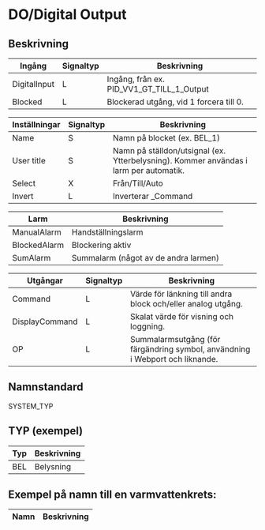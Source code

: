 # DO/Digital Output

## Beskrivning

| Ingång | Signaltyp | Beskrivning |
| --- | --- | --- |
| DigitalInput | L | Ingång, från ex. PID_VV1_GT_TILL_1_Output |
| Blocked | L | Blockerad utgång, vid 1 forcera till 0. |

| Inställningar | Signaltyp | Beskrivning |
| --- | --- | --- |
| Name | S | Namn på blocket (ex. BEL_1) |
| User title | S | Namn på ställdon/utsignal (ex. Ytterbelysning). Kommer användas i larm per automatik. |
| Select | X | Från/Till/Auto |
| Invert | L | Inverterar _Command |

| Larm | Beskrivning |
| --- | --- |
| ManualAlarm | Handställningslarm |
| BlockedAlarm | Blockering aktiv |
| SumAlarm | Summalarm (något av de andra larmen) |

| Utgångar | Signaltyp | Beskrivning |
| --- | --- | --- |
| Command | L | Värde för länkning till andra block och/eller analog utgång. |
| DisplayCommand | L | Skalat värde för visning och loggning. |
| OP | L | Summalarmsutgång (för färgändring symbol, användning i Webport och liknande. |

## Namnstandard

SYSTEM_TYP

## TYP (exempel)

| Typ | Beskrivning |
| --- | --- |
| BEL | Belysning |

## Exempel på namn till en varmvattenkrets:

| Namn | Beskrivning |
| --- | --- |

